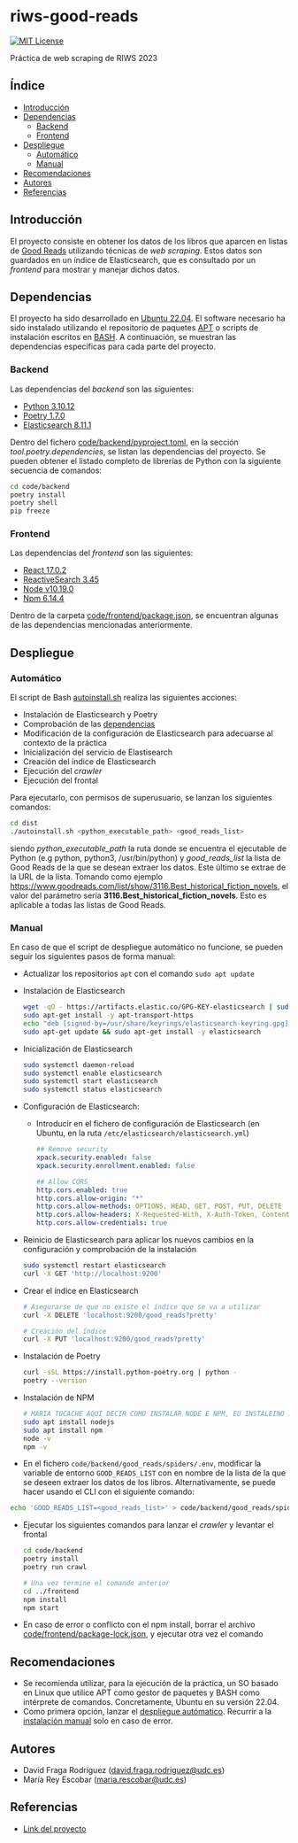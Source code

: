 # riws-good-reads <!-- omit in toc -->

[![MIT License][license-shield]][license-url]

Práctica de web scraping de RIWS 2023

## Índice <!-- omit in toc -->

* [Introducción](#introduccion)
* [Dependencias](#dependencias)
    + [Backend](#backend)
    + [Frontend](#frontend)
* [Despliegue](#despliegue)
    + [Automático](#automático)
    + [Manual](#manual)
* [Recomendaciones](#recomendaciones)
* [Autores](#autores)
* [Referencias](#referencias)

## Introducción

El proyecto consiste en obtener los datos de los libros que aparcen en listas
de [Good Reads](https://www.goodreads.com/) utilizando técnicas de
_web scraping_. Estos datos son guardados en un índice de Elasticsearch, que es
consultado por un _frontend_ para mostrar y manejar dichos datos.

## Dependencias

El proyecto ha sido desarrollado en
[Ubuntu 22.04](https://releases.ubuntu.com/jammy/). El software necesario
ha sido instalado utilizando el repositorio de paquetes
[APT](https://ubuntu.com/server/docs/package-management) o scripts de
instalación escritos en [BASH](https://es.wikipedia.org/wiki/Bash).
A continuación, se muestran las dependencias específicas para cada parte
del proyecto.

### Backend

Las dependencias del _backend_ son las siguientes:

* [Python 3.10.12](https://www.python.org/downloads/release/python-31012/)
* [Poetry 1.7.0](https://python-poetry.org/docs/)
* [Elasticsearch 8.11.1](https://github.com/elastic/elasticsearch/releases/tag/v8.11.1)

Dentro del fichero [code/backend/pyproject.toml](code/backend/pyproject.toml),
en la sección _tool.poetry.dependencies_, se listan las dependencias del
proyecto. Se pueden obtener el listado completo de librerías de Python con la
siguiente secuencia de comandos:

```bash
cd code/backend
poetry install
poetry shell
pip freeze
```

### Frontend
Las dependencias del _frontend_ son las siguientes:

* [React 17.0.2](https://python-poetry.org/docs/)
* [ReactiveSearch 3.45](https://github.com/facebook/react/blob/main/CHANGELOG.md#1702-march-22-2021)
* [Node v10.19.0](https://nodejs.org/en/blog/release/v10.19.0)
* [Npm 6.14.4](https://www.npmjs.com/package/npm/v/6.14.4)

Dentro de la carpeta [code/frontend/package.json](code/frontend/package.json),
se encuentran algunas de las dependencias mencionadas anteriormente.

## Despliegue

### Automático

El script de Bash [autoinstall.sh](dist/autoinstall.sh) realiza las siguientes acciones:

* Instalación de Elasticsearch y Poetry
* Comprobación de las [dependencias](#dependencias)
* Modificación de la configuración de Elasticsearch para adecuarse al contexto
  de la práctica
* Inicialización del servicio de Elastisearch
* Creación del índice de Elasticsearch
* Ejecución del _crawler_
* Ejecución del frontal

Para ejecutarlo, con permisos de superusuario, se lanzan los siguientes
comandos:

```bash
cd dist
./autoinstall.sh <python_executable_path> <good_reads_list>
```

siendo _python_executable_path_ la ruta donde se encuentra el ejecutable de
Python (e.g python, python3, /usr/bin/python) y _good_reads_list_ la lista de
Good Reads de la que se desean extraer los datos. Este último se extrae de la
URL de la lista. Tomando como ejemplo
https://www.goodreads.com/list/show/3116.Best_historical_fiction_novels, el
valor del parámetro sería **3116.Best_historical_fiction_novels**. Esto es
aplicable a todas las listas de Good Reads.

### Manual

En caso de que el script de despliegue automático no funcione, se pueden
seguir los siguientes pasos de forma manual:

* Actualizar los repositorios `apt` con el comando `sudo apt update`
* Instalación de Elasticsearch

    ```bash
    wget -qO - https://artifacts.elastic.co/GPG-KEY-elasticsearch | sudo gpg --dearmor -o /usr/share/keyrings/elasticsearch-keyring.gpg
    sudo apt-get install -y apt-transport-https
    echo "deb [signed-by=/usr/share/keyrings/elasticsearch-keyring.gpg] https://artifacts.elastic.co/packages/8.x/apt stable main" | sudo tee /etc/apt/sources.list.d/elastic-8.x.list
    sudo apt-get update && sudo apt-get install -y elasticsearch
    ```

* Inicialización de Elasticsearch

    ```bash
    sudo systemctl daemon-reload
    sudo systemctl enable elasticsearch
    sudo systemctl start elasticsearch
    sudo systemctl status elasticsearch
    ```

* Configuración de Elasticsearch:
    + Introducir en el fichero de configuración de Elasticsearch
      (en Ubuntu, en la ruta `/etc/elasticsearch/elasticsearch.yml`)

        ```yml
        ## Remove security
        xpack.security.enabled: false
        xpack.security.enrollment.enabled: false

        ## Allow CORS
        http.cors.enabled: true
        http.cors.allow-origin: "*"
        http.cors.allow-methods: OPTIONS, HEAD, GET, POST, PUT, DELETE
        http.cors.allow-headers: X-Requested-With, X-Auth-Token, Content-Type, Content-Length
        http.cors.allow-credentials: true
        ```

* Reinicio de Elasticsearch para aplicar los nuevos cambios en la configuración
  y comprobación de la instalación

    ```bash
    sudo systemctl restart elasticsearch
    curl -X GET 'http://localhost:9200'
    ```

* Crear el índice en Elasticsearch

    ```bash
    # Asegurarse de que no existe el índice que se va a utilizar
    curl -X DELETE 'localhost:9200/good_reads?pretty'

    # Creación del índice
    curl -X PUT 'localhost:9200/good_reads?pretty'
    ```

* Instalación de Poetry

    ```bash
    curl -sSL https://install.python-poetry.org | python -
    poetry --version
    ```

* Instalación de NPM

    ```bash
    # MARIA TOCACHE AQUÍ DECIR COMO INSTALAR NODE E NPM, EU INSTALEINO ASÍ
    sudo apt install nodejs
    sudo apt install npm
    node -v
    npm -v
    ```

* En el fichero `code/backend/good_reads/spiders/.env`, modificar la variable de
entorno `GOOD_READS_LIST` con en nombre de la lista de la que se deseen extraer
los datos de los libros. Alternativamente, se puede hacer usando el CLI con el
siguiente comando:

```bash
echo 'GOOD_READS_LIST=<good_reads_list>' > code/backend/good_reads/spiders/.env
```

* Ejecutar los siguientes comandos para lanzar el _crawler_ y levantar el frontal

    ```bash
    cd code/backend
    poetry install
    poetry run crawl

    # Una vez termine el comando anterior
    cd ../frontend
    npm install
    npm start
    ```
* En caso de error o conflicto con el npm install, borrar el
  archivo [code/frontend/package-lock.json](code/frontend/package-lock.json),
  y ejecutar otra vez el comando

## Recomendaciones

* Se recomienda utilizar, para la ejecución de la práctica, un SO basado en
  Linux que utilice APT como gestor de paquetes y BASH como intérprete de
  comandos. Concretamente, Ubuntu en su versión 22.04.
* Como primera opción, lanzar el [despliegue autómatico](#automatico).
  Recurrir a la [instalación manual](#manual) solo en caso de error.

## Autores

* David Fraga Rodríguez (david.fraga.rodriguez@udc.es)
* María Rey Escobar (maria.rescobar@udc.es)

## Referencias

* [Link del proyecto](https://github.com/dfr99/riws-good-reads)

<!-- VARIABLES -->
[license-shield]:https://img.shields.io/badge/License-MIT-yellow.svg
[license-url]: https://github.com/torusware/ami-backup-lambdas/blob/main/LICENSE
